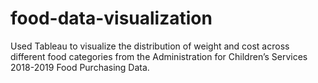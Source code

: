 # food-data-visualization

Used Tableau to visualize the distribution of weight and cost across different food categories from the Administration for Children’s Services 2018-2019 Food Purchasing Data.
